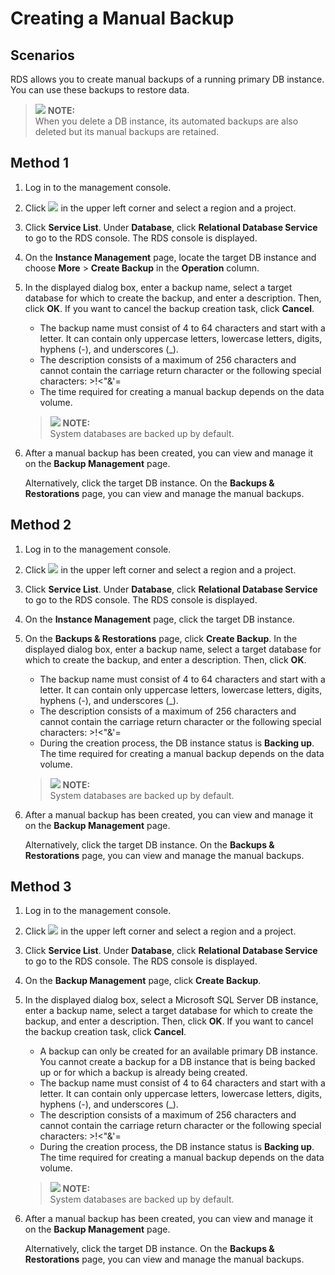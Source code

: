# Creating a Manual Backup<a name="en-us_topic_sqlserver_0037111719"></a>

## **Scenarios**<a name="section16519414134910"></a>

RDS allows you to  create manual backups  of a running primary DB instance. You can use these backups to restore data.

>![](/images/icon-note.gif) **NOTE:**   
>When you delete a DB instance, its automated backups are also deleted but its manual backups are retained.  

## Method 1<a name="section4536153994816"></a>

1.  Log in to the management console.
2.  Click  ![](figures/region.png)  in the upper left corner and select a region and a project.
3.  Click  **Service List**. Under  **Database**, click  **Relational Database Service**  to go to the RDS console. The RDS console is displayed.
4.  On the  **Instance Management**  page, locate the target DB instance and choose  **More**  \>  **Create Backup**  in the  **Operation**  column.
5.  In the displayed dialog box, enter a backup name, select a target database for which to create the backup, and enter a description. Then, click  **OK**. If you want to cancel the backup creation task, click  **Cancel**.

    -   The backup name must consist of 4 to 64 characters and start with a letter. It can contain only uppercase letters, lowercase letters, digits, hyphens \(-\), and underscores \(\_\).
    -   The description consists of a maximum of 256 characters and cannot contain the carriage return character or the following special characters: \>!<"&'=
    -   The time required for creating a manual backup depends on the data volume.

    >![](/images/icon-note.gif) **NOTE:**   
    >System databases are backed up by default.  

6.  After a manual backup has been created, you can view and manage it on the  **Backup Management**  page.

    Alternatively, click the target DB instance. On the  **Backups & Restorations**  page, you can view and manage the manual backups.


## Method 2<a name="section205381839134819"></a>

1.  Log in to the management console.
2.  Click  ![](figures/region.png)  in the upper left corner and select a region and a project.
3.  Click  **Service List**. Under  **Database**, click  **Relational Database Service**  to go to the RDS console. The RDS console is displayed.
4.  On the  **Instance Management**  page, click the target DB instance.
5.  On the  **Backups & Restorations**  page, click  **Create Backup**. In the displayed dialog box, enter a backup name, select a target database for which to create the backup, and enter a description. Then, click  **OK**.

    -   The backup name must consist of 4 to 64 characters and start with a letter. It can contain only uppercase letters, lowercase letters, digits, hyphens \(-\), and underscores \(\_\).
    -   The description consists of a maximum of 256 characters and cannot contain the carriage return character or the following special characters: \>!<"&'=
    -   During the creation process, the DB instance status is  **Backing up**. The time required for creating a manual backup depends on the data volume.

    >![](/images/icon-note.gif) **NOTE:**   
    >System databases are backed up by default.  

6.  After a manual backup has been created, you can view and manage it on the  **Backup Management**  page.

    Alternatively, click the target DB instance. On the  **Backups & Restorations**  page, you can view and manage the manual backups.


## Method 3<a name="section115401139164810"></a>

1.  Log in to the management console.
2.  Click  ![](figures/region.png)  in the upper left corner and select a region and a project.
3.  Click  **Service List**. Under  **Database**, click  **Relational Database Service**  to go to the RDS console. The RDS console is displayed.
4.  On the  **Backup Management**  page, click  **Create Backup**.
5.  In the displayed dialog box, select a Microsoft SQL Server DB instance, enter a backup name, select a target database for which to create the backup, and enter a description. Then, click  **OK**. If you want to cancel the backup creation task, click  **Cancel**.

    -   A backup can only be created for an available primary DB instance. You cannot create a backup for a DB instance that is being backed up or for which a backup is already being created.
    -   The backup name must consist of 4 to 64 characters and start with a letter. It can contain only uppercase letters, lowercase letters, digits, hyphens \(-\), and underscores \(\_\).
    -   The description consists of a maximum of 256 characters and cannot contain the carriage return character or the following special characters: \>!<"&'=
    -   During the creation process, the DB instance status is  **Backing up**. The time required for creating a manual backup depends on the data volume.

    >![](/images/icon-note.gif) **NOTE:**   
    >System databases are backed up by default.  

6.  After a manual backup has been created, you can view and manage it on the  **Backup Management**  page.

    Alternatively, click the target DB instance. On the  **Backups & Restorations**  page, you can view and manage the manual backups.


